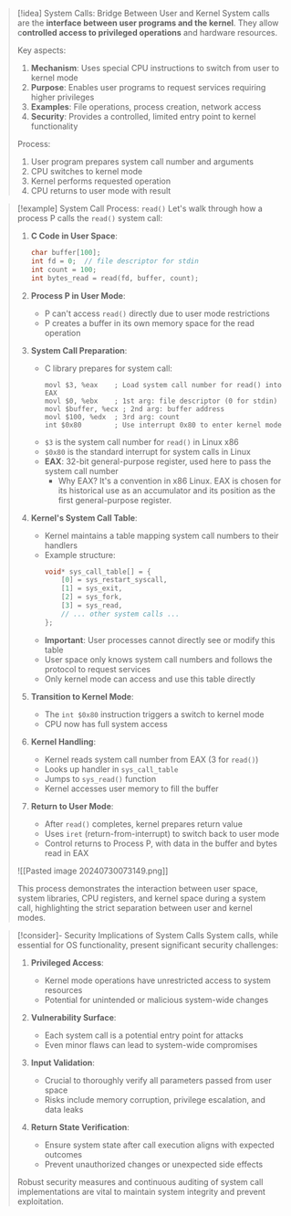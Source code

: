 > [!idea] System Calls: Bridge Between User and Kernel
> System calls are the **interface between user programs and the kernel**. They allow c**ontrolled access to privileged operations** and hardware resources.
> 
> Key aspects:
> 1. **Mechanism**: Uses special CPU instructions to switch from user to kernel mode
> 2. **Purpose**: Enables user programs to request services requiring higher privileges
> 3. **Examples**: File operations, process creation, network access
> 4. **Security**: Provides a controlled, limited entry point to kernel functionality
> 
> Process:
> 1. User program prepares system call number and arguments
> 2. CPU switches to kernel mode
> 3. Kernel performs requested operation
> 4. CPU returns to user mode with result


> [!example] System Call Process: `read()`
> Let's walk through how a process P calls the `read()` system call:
> 
> 1. **C Code in User Space**:
>    ```c
>    char buffer[100];
>    int fd = 0;  // file descriptor for stdin
>    int count = 100;
>    int bytes_read = read(fd, buffer, count);
>    ```
> 
> 2. **Process P in User Mode**:
>    - P can't access `read()` directly due to user mode restrictions
>    - P creates a buffer in its own memory space for the read operation
> 
> 3. **System Call Preparation**:
>    - C library prepares for system call:
>      ```assembly
>      movl $3, %eax    ; Load system call number for read() into EAX
>      movl $0, %ebx    ; 1st arg: file descriptor (0 for stdin)
>      movl $buffer, %ecx ; 2nd arg: buffer address
>      movl $100, %edx  ; 3rd arg: count
>      int $0x80        ; Use interrupt 0x80 to enter kernel mode
>      ```
>    - `$3` is the system call number for `read()` in Linux x86
>    - `$0x80` is the standard interrupt for system calls in Linux
>    - **EAX**: 32-bit general-purpose register, used here to pass the system call number
>      - Why EAX? It's a convention in x86 Linux. EAX is chosen for its historical use as an accumulator and its position as the first general-purpose register.
> 
> 4. **Kernel's System Call Table**:
>    - Kernel maintains a table mapping system call numbers to their handlers
>    - Example structure:
>      ```c
>      void* sys_call_table[] = {
>          [0] = sys_restart_syscall,
>          [1] = sys_exit,
>          [2] = sys_fork,
>          [3] = sys_read,
>          // ... other system calls ...
>      };
>      ```
>    - **Important**: User processes cannot directly see or modify this table
>    - User space only knows system call numbers and follows the protocol to request services
>    - Only kernel mode can access and use this table directly
> 
> 5. **Transition to Kernel Mode**:
>    - The `int $0x80` instruction triggers a switch to kernel mode
>    - CPU now has full system access
> 
> 6. **Kernel Handling**:
>    - Kernel reads system call number from EAX (3 for `read()`)
>    - Looks up handler in `sys_call_table`
>    - Jumps to `sys_read()` function
>    - Kernel accesses user memory to fill the buffer
> 
> 7. **Return to User Mode**:
>    - After `read()` completes, kernel prepares return value
>    - Uses `iret` (return-from-interrupt) to switch back to user mode
>    - Control returns to Process P, with data in the buffer and bytes read in EAX
> 
> ![[Pasted image 20240730073149.png]]
> 
> This process demonstrates the interaction between user space, system libraries, CPU registers, and kernel space during a system call, highlighting the strict separation between user and kernel modes.


> [!consider]- Security Implications of System Calls
> System calls, while essential for OS functionality, present significant security challenges:
> 
> 1. **Privileged Access**:
>    - Kernel mode operations have unrestricted access to system resources
>    - Potential for unintended or malicious system-wide changes
> 
> 2. **Vulnerability Surface**:
>    - Each system call is a potential entry point for attacks
>    - Even minor flaws can lead to system-wide compromises
> 
> 3. **Input Validation**:
>    - Crucial to thoroughly verify all parameters passed from user space
>    - Risks include memory corruption, privilege escalation, and data leaks
> 
> 4. **Return State Verification**:
>    - Ensure system state after call execution aligns with expected outcomes
>    - Prevent unauthorized changes or unexpected side effects
> 
> Robust security measures and continuous auditing of system call implementations are vital to maintain system integrity and prevent exploitation.

